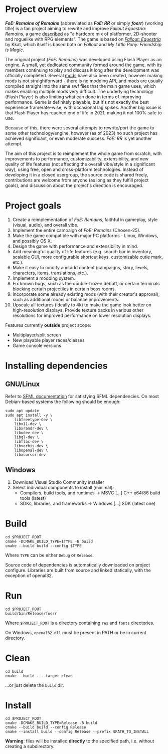 # Project overview
_**FoE: Remains of Remains**_ (abbreviated as _**FoE: RR**_ or simply _**foerr**_) (working title) is a fan project
aiming to rewrite and improve _Fallout Equestria: Remains_, a game [described](http://foe.ucoz.org/main_en.html) as
"a hardcore mix of platformer, 2D-shooter and roguelike with RPG elements".
The game is based on [_Fallout: Equestria_](https://en.wikipedia.org/wiki/Fallout:_Equestria) by Kkat, which itself is
based both on _Fallout_ and _My Little Pony: Friendship is Magic_.

The original project (_FoE: Remains_) was developed using Flash Player as an engine. A small, yet dedicated community
formed around the game, with its members continuing to play and discuss it long after the development was officially
completed. Several [mods](https://fallout-equestria-remains.fandom.com/wiki/User_Modifications) have also been created,
however making mods is not straightforward - there is no modding API, and mods are usually compiled straight into the
same swf files that the main game uses, which makes enabling multiple mods very difficult. The underlying technology
(Flash Player) is also limiting what can done in terms of improving performance. Game is definitely playable, but it's
not exactly the best experience framerate-wise, with occasional lag spikes. Another big issue is that Flash Player has
reached end of life in 2021, making it not 100% safe to use.

Because of this, there were several attempts to rewrite/port the game to some other technology/engine, however
(as of 2023) no such project has achieved significant, or even moderate success. _FoE: RR_ is yet another attempt.

The aim of this project is to reimplement the whole game from scratch, with improvements to performance,
customizability, extensibility, and new quality of life features (not affecting the overall vibe/style in a significant
way), using free, open and cross-platform technologies. Instead of developing it in a closed usergroup, the source code
is shared freely, contributions are welcome from anyone (as long as they fulfill project goals), and discussion about
the project's direction is encouraged.

# Project goals
1. Create a reimplementation of _FoE: Remains_, faithful in gameplay, style (visual, audio), and overall vibe.
2. Implement the entire campaign of _FoE: Remains_ (Chosen-25).
3. Make the game compatible with major PC platforms - Linux, Windows, and possibly OS X.
4. Design the game with performance and extensibility in mind.
5. Add meaningful quality of life features (e.g. search bar in inventory, scalable GUI, more configurable shortcut keys,
customizable cutie mark, etc.).
6. Make it easy to modify and add content (campaigns, story, levels, characters, items, translations, etc.).
7. Implement a modding system.
8. Fix known bugs, such as the double-frozen debuff, or certain terminals blocking certain projectiles in certain boss
rooms.
9. Incorporate some already existing mods (with their creator's approval), such as additional rooms or balance
improvements.
10. Upscale all textures (ideally to 4k) to make the game look better on high-resolution displays. Provide texture packs
in various other resolutions for improved performance on lower resolution displays.

Features currently **outside** project scope:
* Multiplayer/split screen
* New playable player races/classes
* Game console versions

# Installing dependencies
## GNU/Linux
Refer to [SFML documentation](https://www.sfml-dev.org/tutorials/2.6/compile-with-cmake.php#installing-dependencies)
for satisfying SFML dependencies. On most Debian-based systems the following should be enough:
```
sudo apt update
sudo apt install -y \
	libfreetype-dev \
	libx11-dev \
	libxrandr-dev \
	libudev-dev \
	libgl-dev \
	libflac-dev \
	libvorbis-dev \
	libopenal-dev \
	libxcursor-dev
```

## Windows
1. Download Visual Studio Community installer
2. Select individual components to install (minimal):
	* Compilers, build tools, and runtimes -> MSVC [...] C++ x64/86 build tools (latest)
	* SDKs, libraries, and frameworks -> Windows [...] SDK (latest one)

# Build
```
cd $PROJECT_ROOT
cmake -DCMAKE_BUILD_TYPE=$TYPE -B build
cmake --build build --config $TYPE
```
Where `TYPE` can be either `Debug` or `Release`.

Source code of dependencies is automatically downloaded on project configure. Libraries are built from source and linked
statically, with the exception of openal32.

# Run
```
cd $PROJECT_ROOT
build/bin/Release/foerr
```
Where `$PROJECT_ROOT` is a directory containing `res` and `fonts` directories.

On Windows, `openal32.dll` must be present in PATH or be in current directory.

# Clean
```
cd build
cmake --build . --target clean
```

...or just delete the `build` dir.

# Install
```
cd $PROJECT_ROOT
cmake -DCMAKE_BUILD_TYPE=Release -B build
cmake --build build --config Release
cmake --install build --config Release --prefix $PATH_TO_INSTALL
```
**Warning**: files will be installed **directly** to the specified path, i.e. without creating a subdirectory.
